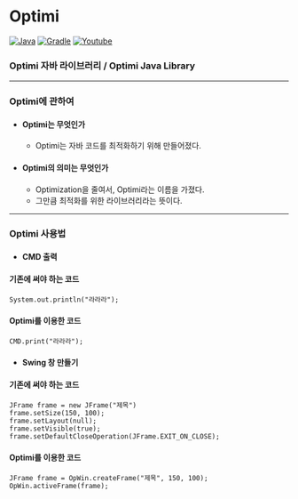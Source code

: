 # Optimi

[![Java](https://img.shields.io/badge/java-17-ED8B00.svg?logo=java)](https://www.oracle.com/kr/java/)
[![Gradle](https://img.shields.io/badge/gradle-7.5.0-02303A.svg?logo=gradle)](https://gradle.org)
[![Youtube](https://img.shields.io/badge/youtube-유농밀크-red.svg?logo=youtube)](https://www.youtube.com/channel/UCopVwSxedoV4jdr7zDjkmIg)


### Optimi 자바 라이브러리 / Optimi Java Library
----
### Optimi에 관하여
* #### Optimi는 무엇인가
  * Optimi는 자바 코드를 최적화하기 위해 만들어졌다.
* #### Optimi의 의미는 무엇인가
  * Optimization을 줄여서, Optimi라는 이름을 가졌다.
  * 그만큼 최적화를 위한 라이브러리라는 뜻이다.
----
### Optimi 사용법

* #### CMD 출력
#### 기존에 써야 하는 코드
```
System.out.println("라라라");
```
#### Optimi를 이용한 코드
```
CMD.print("라라라");
```
* #### Swing 창 만들기
#### 기존에 써야 하는 코드
```
JFrame frame = new JFrame("제목")
frame.setSize(150, 100);
frame.setLayout(null);
frame.setVisible(true);
frame.setDefaultCloseOperation(JFrame.EXIT_ON_CLOSE);
```
#### Optimi를 이용한 코드
```
JFrame frame = OpWin.createFrame("제목", 150, 100);
OpWin.activeFrame(frame);
```
